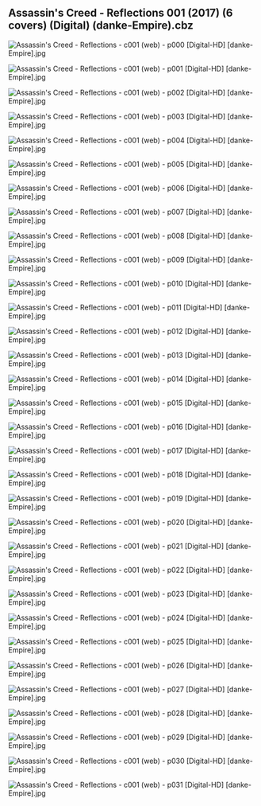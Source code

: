 ## Assassin's Creed - Reflections 001 (2017) (6 covers) (Digital) (danke-Empire).cbz

![Assassin's Creed - Reflections - c001 (web) - p000 [Digital-HD] [danke-Empire].jpg](https://wx1.sinaimg.cn/large/6a9fdecagy1fpo9c1kyt0j21js2cn1kx.jpg)

![Assassin's Creed - Reflections - c001 (web) - p001 [Digital-HD] [danke-Empire].jpg](https://wx1.sinaimg.cn/large/6a9fdecagy1fpo9c8jgx9j21js2cnne5.jpg)

![Assassin's Creed - Reflections - c001 (web) - p002 [Digital-HD] [danke-Empire].jpg](https://wx1.sinaimg.cn/large/6a9fdecagy1fpo9cfgukvj21js2cne81.jpg)

![Assassin's Creed - Reflections - c001 (web) - p003 [Digital-HD] [danke-Empire].jpg](https://wx1.sinaimg.cn/large/6a9fdecagy1fpo9cmc0n2j21js2cnqv5.jpg)

![Assassin's Creed - Reflections - c001 (web) - p004 [Digital-HD] [danke-Empire].jpg](https://wx1.sinaimg.cn/large/6a9fdecagy1fpo9cu0l2pj21js2cnnpd.jpg)

![Assassin's Creed - Reflections - c001 (web) - p005 [Digital-HD] [danke-Empire].jpg](https://wx1.sinaimg.cn/large/6a9fdecagy1fpo9d1491bj21js2cnhdt.jpg)

![Assassin's Creed - Reflections - c001 (web) - p006 [Digital-HD] [danke-Empire].jpg](https://wx1.sinaimg.cn/large/6a9fdecagy1fpnnmvvsbsj21js2cnhdt.jpg)

![Assassin's Creed - Reflections - c001 (web) - p007 [Digital-HD] [danke-Empire].jpg](https://wx1.sinaimg.cn/large/6a9fdecagy1fpnnpg4yfoj21js2cnnpd.jpg)

![Assassin's Creed - Reflections - c001 (web) - p008 [Digital-HD] [danke-Empire].jpg](https://wx1.sinaimg.cn/large/6a9fdecagy1fpnnuqmk64j21js2cn1ky.jpg)

![Assassin's Creed - Reflections - c001 (web) - p009 [Digital-HD] [danke-Empire].jpg](https://wx1.sinaimg.cn/large/6a9fdecagy1fpnnvy3rxlj21js2cnqv5.jpg)

![Assassin's Creed - Reflections - c001 (web) - p010 [Digital-HD] [danke-Empire].jpg](https://wx1.sinaimg.cn/large/6a9fdecagy1fpnnwt5s7fj21js2cnx6p.jpg)

![Assassin's Creed - Reflections - c001 (web) - p011 [Digital-HD] [danke-Empire].jpg](https://wx1.sinaimg.cn/large/6a9fdecagy1fpnnxx836gj21js2cnnpd.jpg)

![Assassin's Creed - Reflections - c001 (web) - p012 [Digital-HD] [danke-Empire].jpg](https://wx1.sinaimg.cn/large/6a9fdecagy1fpnnz1xoiaj21js2cnqv5.jpg)

![Assassin's Creed - Reflections - c001 (web) - p013 [Digital-HD] [danke-Empire].jpg](https://wx1.sinaimg.cn/large/6a9fdecagy1fpno3ztauqj21js2cne81.jpg)

![Assassin's Creed - Reflections - c001 (web) - p014 [Digital-HD] [danke-Empire].jpg](https://wx1.sinaimg.cn/large/6a9fdecagy1fpo9dbmlsrj21js2cnqv5.jpg)

![Assassin's Creed - Reflections - c001 (web) - p015 [Digital-HD] [danke-Empire].jpg](https://wx1.sinaimg.cn/large/6a9fdecagy1fpno6mcf6uj21js2cnqv5.jpg)

![Assassin's Creed - Reflections - c001 (web) - p016 [Digital-HD] [danke-Empire].jpg](https://wx1.sinaimg.cn/large/6a9fdecagy1fpno6u9zz0j21js2cnqv5.jpg)

![Assassin's Creed - Reflections - c001 (web) - p017 [Digital-HD] [danke-Empire].jpg](https://wx1.sinaimg.cn/large/6a9fdecagy1fpno78d5gzj21js2cnkjl.jpg)

![Assassin's Creed - Reflections - c001 (web) - p018 [Digital-HD] [danke-Empire].jpg](https://wx1.sinaimg.cn/large/6a9fdecagy1fpno7ij0znj21js2cnkjl.jpg)

![Assassin's Creed - Reflections - c001 (web) - p019 [Digital-HD] [danke-Empire].jpg](https://wx1.sinaimg.cn/large/6a9fdecagy1fpno7vezocj21js2cnb29.jpg)

![Assassin's Creed - Reflections - c001 (web) - p020 [Digital-HD] [danke-Empire].jpg](https://wx1.sinaimg.cn/large/6a9fdecagy1fpno89h82hj21js2cnkjl.jpg)

![Assassin's Creed - Reflections - c001 (web) - p021 [Digital-HD] [danke-Empire].jpg](https://wx1.sinaimg.cn/large/6a9fdecagy1fpno8jqt3qj21js2cnu0x.jpg)

![Assassin's Creed - Reflections - c001 (web) - p022 [Digital-HD] [danke-Empire].jpg](https://wx1.sinaimg.cn/large/6a9fdecagy1fpno8xabdhj21js2cn4qp.jpg)

![Assassin's Creed - Reflections - c001 (web) - p023 [Digital-HD] [danke-Empire].jpg](https://wx1.sinaimg.cn/large/6a9fdecagy1fpno95x79hj21js2cne81.jpg)

![Assassin's Creed - Reflections - c001 (web) - p024 [Digital-HD] [danke-Empire].jpg](https://wx1.sinaimg.cn/large/6a9fdecagy1fpno9fi6r9j21js2cne81.jpg)

![Assassin's Creed - Reflections - c001 (web) - p025 [Digital-HD] [danke-Empire].jpg](https://wx1.sinaimg.cn/large/6a9fdecagy1fpno9ofmyoj21js2cne3w.jpg)

![Assassin's Creed - Reflections - c001 (web) - p026 [Digital-HD] [danke-Empire].jpg](https://wx1.sinaimg.cn/large/6a9fdecagy1fpno9xahvpj21js2cne4t.jpg)

![Assassin's Creed - Reflections - c001 (web) - p027 [Digital-HD] [danke-Empire].jpg](https://wx1.sinaimg.cn/large/6a9fdecagy1fpnoa8x1ldj21js2cne81.jpg)

![Assassin's Creed - Reflections - c001 (web) - p028 [Digital-HD] [danke-Empire].jpg](https://wx1.sinaimg.cn/large/6a9fdecagy1fpnoaen7p6j21js2cn4qp.jpg)

![Assassin's Creed - Reflections - c001 (web) - p029 [Digital-HD] [danke-Empire].jpg](https://wx1.sinaimg.cn/large/6a9fdecagy1fpnoar72m0j21js2cnnpd.jpg)

![Assassin's Creed - Reflections - c001 (web) - p030 [Digital-HD] [danke-Empire].jpg](https://wx1.sinaimg.cn/large/6a9fdecagy1fpnoay4y0uj21js2cne81.jpg)

![Assassin's Creed - Reflections - c001 (web) - p031 [Digital-HD] [danke-Empire].jpg](https://wx1.sinaimg.cn/large/6a9fdecagy1fpnob3ndyej21js2cn4lj.jpg)